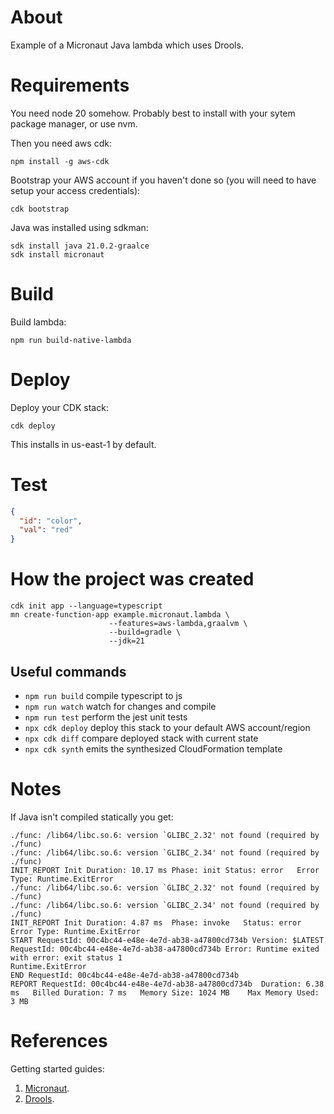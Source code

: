 # About

Example of a Micronaut Java lambda which uses Drools.

# Requirements

You need node 20 somehow. Probably best to install with your sytem
package manager, or use nvm.

Then you need aws cdk:

```
npm install -g aws-cdk
```

Bootstrap your AWS account if you haven't done so (you will need to
have setup your access credentials):

```
cdk bootstrap
```

Java was installed using sdkman:

```
sdk install java 21.0.2-graalce
sdk install micronaut
```

# Build

Build lambda:

```
npm run build-native-lambda
```

# Deploy

Deploy your CDK stack:

```
cdk deploy
```

This installs in us-east-1 by default.

# Test

```json
{
  "id": "color",
  "val": "red"
}
```

# How the project was created

```
cdk init app --language=typescript
mn create-function-app example.micronaut.lambda \
                      --features=aws-lambda,graalvm \
                      --build=gradle \
                      --jdk=21
```

## Useful commands

- `npm run build` compile typescript to js
- `npm run watch` watch for changes and compile
- `npm run test` perform the jest unit tests
- `npx cdk deploy` deploy this stack to your default AWS account/region
- `npx cdk diff` compare deployed stack with current state
- `npx cdk synth` emits the synthesized CloudFormation template

# Notes

If Java isn't compiled statically you get:

```
./func: /lib64/libc.so.6: version `GLIBC_2.32' not found (required by ./func)
./func: /lib64/libc.so.6: version `GLIBC_2.34' not found (required by ./func)
INIT_REPORT Init Duration: 10.17 ms Phase: init Status: error   Error Type: Runtime.ExitError
./func: /lib64/libc.so.6: version `GLIBC_2.32' not found (required by ./func)
./func: /lib64/libc.so.6: version `GLIBC_2.34' not found (required by ./func)
INIT_REPORT Init Duration: 4.87 ms  Phase: invoke   Status: error   Error Type: Runtime.ExitError
START RequestId: 00c4bc44-e48e-4e7d-ab38-a47800cd734b Version: $LATEST
RequestId: 00c4bc44-e48e-4e7d-ab38-a47800cd734b Error: Runtime exited with error: exit status 1
Runtime.ExitError
END RequestId: 00c4bc44-e48e-4e7d-ab38-a47800cd734b
REPORT RequestId: 00c4bc44-e48e-4e7d-ab38-a47800cd734b  Duration: 6.38 ms   Billed Duration: 7 ms   Memory Size: 1024 MB    Max Memory Used: 3 MB
```

# References

Getting started guides:

1. [Micronaut](https://guides.micronaut.io/latest/mn-application-aws-lambda-graalvm-gradle-java.html).
2. [Drools](https://docs.drools.org/8.39.0.Final/drools-docs/docs-website/drools/getting-started/index.html).
